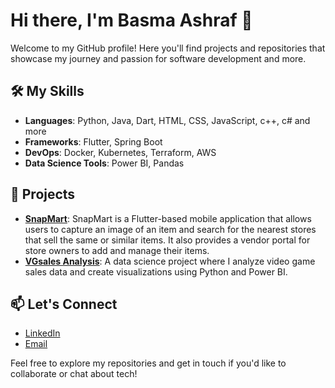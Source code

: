 # Hi there, I'm Basma Ashraf 👋

Welcome to my GitHub profile! Here you'll find projects and repositories that showcase my journey and passion for software development and more.

## 🛠 My Skills
- **Languages**: Python, Java, Dart, HTML, CSS, JavaScript, c++, c# and more
- **Frameworks**: Flutter, Spring Boot
- **DevOps**: Docker, Kubernetes, Terraform, AWS
- **Data Science Tools**: Power BI, Pandas

## 🚀 Projects
- **[SnapMart](https://github.com/Basmaaashraf/Graduation-Project)**: SnapMart is a Flutter-based mobile application that allows users to capture an image of an item and search for the nearest stores that sell the same or similar items. It also provides a vendor portal for store owners to add and manage their items.
-  **[VGsales Analysis](https://github.com/Basmaaashraf/Data-Science-Project)**: A data science project where I analyze video game sales data and create visualizations using Python and Power BI.



## 📫 Let's Connect
- [LinkedIn](https://www.linkedin.com/in/basma-ashraf-b085b823b/)
- [Email](basmaashraf595@gmail.com)

Feel free to explore my repositories and get in touch if you'd like to collaborate or chat about tech!

